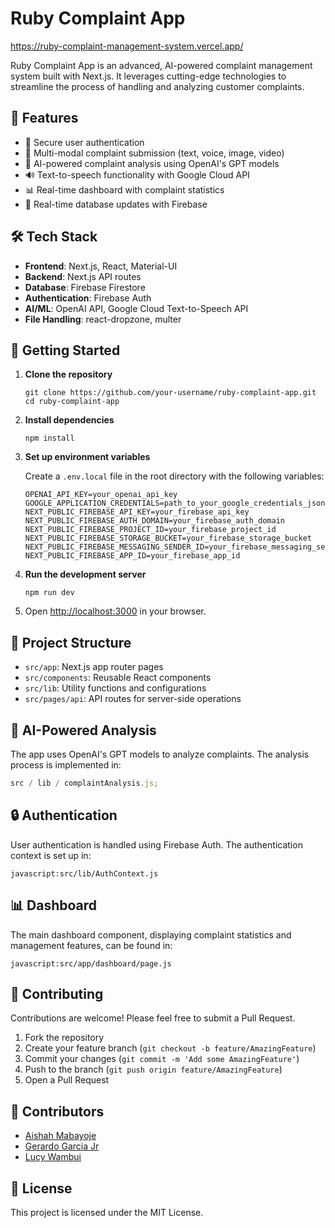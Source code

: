 # Ruby Complaint App

https://ruby-complaint-management-system.vercel.app/

Ruby Complaint App is an advanced, AI-powered complaint management system built with Next.js. It leverages cutting-edge technologies to streamline the process of handling and analyzing customer complaints.

## 🚀 Features

- 🔐 Secure user authentication
- 📝 Multi-modal complaint submission (text, voice, image, video)
- 🤖 AI-powered complaint analysis using OpenAI's GPT models
- 🔊 Text-to-speech functionality with Google Cloud API
- 📊 Real-time dashboard with complaint statistics
- 🔄 Real-time database updates with Firebase

## 🛠 Tech Stack

- **Frontend**: Next.js, React, Material-UI
- **Backend**: Next.js API routes
- **Database**: Firebase Firestore
- **Authentication**: Firebase Auth
- **AI/ML**: OpenAI API, Google Cloud Text-to-Speech API
- **File Handling**: react-dropzone, multer

## 🏁 Getting Started

1. **Clone the repository**

   ```
   git clone https://github.com/your-username/ruby-complaint-app.git
   cd ruby-complaint-app
   ```

2. **Install dependencies**

   ```
   npm install
   ```

3. **Set up environment variables**

   Create a `.env.local` file in the root directory with the following variables:

   ```
   OPENAI_API_KEY=your_openai_api_key
   GOOGLE_APPLICATION_CREDENTIALS=path_to_your_google_credentials_json
   NEXT_PUBLIC_FIREBASE_API_KEY=your_firebase_api_key
   NEXT_PUBLIC_FIREBASE_AUTH_DOMAIN=your_firebase_auth_domain
   NEXT_PUBLIC_FIREBASE_PROJECT_ID=your_firebase_project_id
   NEXT_PUBLIC_FIREBASE_STORAGE_BUCKET=your_firebase_storage_bucket
   NEXT_PUBLIC_FIREBASE_MESSAGING_SENDER_ID=your_firebase_messaging_sender_id
   NEXT_PUBLIC_FIREBASE_APP_ID=your_firebase_app_id
   ```

4. **Run the development server**

   ```
   npm run dev
   ```

5. Open [http://localhost:3000](http://localhost:3000) in your browser.

## 📁 Project Structure

- `src/app`: Next.js app router pages
- `src/components`: Reusable React components
- `src/lib`: Utility functions and configurations
- `src/pages/api`: API routes for server-side operations

## 🧠 AI-Powered Analysis

The app uses OpenAI's GPT models to analyze complaints. The analysis process is implemented in:

```javascript
src / lib / complaintAnalysis.js;
```

## 🔒 Authentication

User authentication is handled using Firebase Auth. The authentication context is set up in:

```
javascript:src/lib/AuthContext.js
```

## 📊 Dashboard

The main dashboard component, displaying complaint statistics and management features, can be found in:

```
javascript:src/app/dashboard/page.js
```

## 🤝 Contributing

Contributions are welcome! Please feel free to submit a Pull Request.

1. Fork the repository
2. Create your feature branch (`git checkout -b feature/AmazingFeature`)
3. Commit your changes (`git commit -m 'Add some AmazingFeature'`)
4. Push to the branch (`git push origin feature/AmazingFeature`)
5. Open a Pull Request

## 👥 Contributors

- [Aishah Mabayoje](https://www.linkedin.com/in/aishah-mabayoje-a78430252/)
- [Gerardo Garcia Jr](https://www.linkedin.com/in/garciajrgerardo/)
- [Lucy Wambui](https://www.linkedin.com/in/lucywambui21/)

## 📄 License

This project is licensed under the MIT License.
